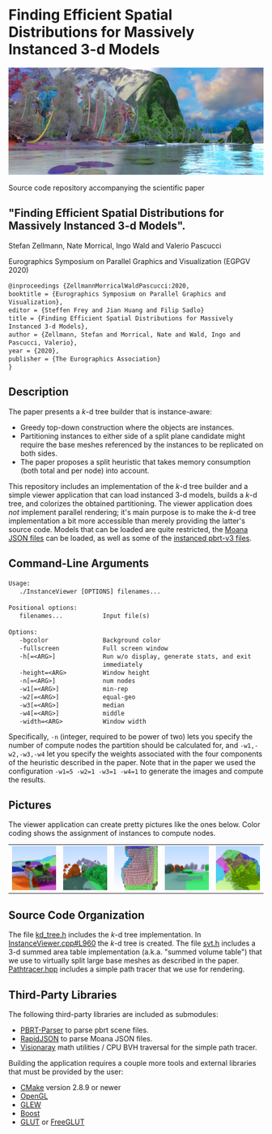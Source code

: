 Finding Efficient Spatial Distributions for Massively Instanced 3-d Models
==========================================================================

![teaser](/img/teaser.png "Moana island scene colored by instance ID")

Source code repository accompanying the scientific paper

"Finding Efficient Spatial Distributions for Massively Instanced 3-d Models".
-----------------------------------------------------------------------------

Stefan Zellmann, Nate Morrical, Ingo Wald and Valerio Pascucci

Eurographics Symposium on Parallel Graphics and Visualization (EGPGV 2020)

```
@inproceedings {ZellmannMorricalWaldPascucci:2020,
booktitle = {Eurographics Symposium on Parallel Graphics and Visualization},
editor = {Steffen Frey and Jian Huang and Filip Sadlo}
title = {Finding Efficient Spatial Distributions for Massively Instanced 3-d Models},
author = {Zellmann, Stefan and Morrical, Nate and Wald, Ingo and Pascucci, Valerio},
year = {2020},
publisher = {The Eurographics Association}
}
```

Description
-----------

The paper presents a _k_-d tree builder that is instance-aware:

- Greedy top-down construction where the objects are instances.
- Partitioning instances to either side of a split plane candidate might require the base meshes referenced by the instances to be replicated on both sides.
- The paper proposes a split heuristic that takes memory consumption (both total and per node) into account.

This repository includes an implementation of the _k_-d tree builder and a simple viewer application that can load instanced 3-d models, builds a _k_-d tree, and colorizes the obtained partitioning. The viewer application does _not_ implement parallel rendering; it's main purpose is to make the _k_-d tree implementation a bit more accessible than merely providing the latter's source code. Models that can be loaded are quite restricted, the [Moana JSON files](https://www.technology.disneyanimation.com/islandscene) can be loaded, as well as some of the [instanced pbrt-v3 files](https://www.pbrt.org/scenes-v3.html).

Command-Line Arguments
----------------------

```
Usage:
   ./InstanceViewer [OPTIONS] filenames...

Positional options:
   filenames...           Input file(s)

Options:
   -bgcolor               Background color
   -fullscreen            Full screen window
   -h[=<ARG>]             Run w/o display, generate stats, and exit
                          immediately
   -height=<ARG>          Window height
   -n[=<ARG>]             num nodes
   -w1[=<ARG>]            min-rep
   -w2[=<ARG>]            equal-geo
   -w3[=<ARG>]            median
   -w4[=<ARG>]            middle
   -width=<ARG>           Window width
```
Specifically, `-n` (integer, required to be power of two) lets you specify the number of compute nodes the partition should be calculated for, and `-w1,-w2,-w3,-w4` let you specify the weights associated with the four components of the heuristic described in the paper. Note that in the paper we used the configuration `-w1=5 -w2=1 -w3=1 -w4=1` to generate the images and compute the results.

Pictures
--------

The viewer application can create pretty pictures like the ones below. Color coding shows the assignment of instances to compute nodes.

<table><tr><td>
<img src="img/pic1.png" width="180" /></td><td>
<img src="img/pic2.png" width="180" /></td><td>
<img src="img/pic3.png" width="180" /></td><td>
<img src="img/pic4.png" width="180" /></td><td>
<img src="img/pic5.png" width="180" /></td></tr></table>

Source Code Organization
------------------------

The file [kd_tree.h](/kd_tree.h) includes the _k_-d tree implementation. In [InstanceViewer.cpp#L960](/InstanceViewer.cpp#L960) the _k_-d tree is created. The file [svt.h](svt.h) includes a 3-d summed area table implementation (a.k.a. "summed volume table") that we use to virtually split large base meshes as described in the paper. [Pathtracer.hpp](Pathtracer.hpp) includes a simple path tracer that we use for rendering.

Third-Party Libraries
---------------------

The following third-party libraries are included as submodules:
- [PBRT-Parser](https://github.com/ingowald/pbrt-parser) to parse pbrt scene files.
- [RapidJSON](http://rapidjson.org/) to parse Moana JSON files.
- [Visionaray](http://github.com/szellmann/visionaray/) math utilities / CPU BVH traversal for the simple path tracer.

Building the application requires a couple more tools and external libraries that must be provided by the user:
- [CMake](http://www.cmake.org/download/) version 2.8.9 or newer
- [OpenGL](https://www.opengl.org)
- [GLEW](http://glew.sourceforge.net/)
- [Boost](http://www.boost.org/users/download/)
- [GLUT](https://www.opengl.org/resources/libraries/glut/) or [FreeGLUT](http://freeglut.sourceforge.net/index.php#download)
